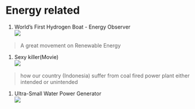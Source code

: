 # Energy related


1. World’s First Hydrogen Boat - Energy Observer<br>
[![](https://img.youtube.com/vi/pgdXbe1in64/0.jpg)](https://www.youtube.com/watch?v=pgdXbe1in64)
> A great movement on Renewable Energy

1. Sexy killer(Movie)<br>
[![](https://img.youtube.com/vi/qlB7vg4I-To/0.jpg)](https://www.youtube.com/watch?v=qlB7vg4I-To)
> how our country (Indonesia) suffer from coal fired power plant either intended or unintended

1. Ultra-Small Water Power Generator<br>
[![](https://img.youtube.com/vi/XjEgFlngZ04/0.jpg)](https://www.youtube.com/watch?v=XjEgFlngZ04)
